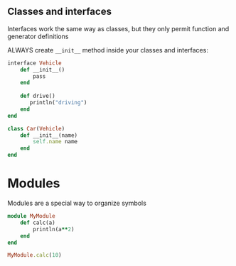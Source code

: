 ## Classes and interfaces

Interfaces work the same way as classes, but they only permit function and generator definitions

ALWAYS create `__init__` method inside your classes and interfaces:

```ruby
interface Vehicle
    def __init__()
        pass
    end
    
    def drive()
       println("driving")
    end
end

class Car(Vehicle)
    def __init__(name)
        self.name name
    end
end
```

# Modules

Modules are a special way to organize symbols

```ruby
module MyModule
    def calc(a)
        println(a**2)
    end
end

MyModule.calc(10)
```
